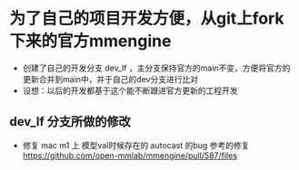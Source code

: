 # 为了自己的项目开发方便，从git上fork下来的官方mmengine

- 创建了自己的开发分支 dev_lf ，主分支保持官方的main不变，方便将官方的更新合并到main中，并于自己的dev分支进行比对
- 设想：以后的开发都基于这个能不断跟进官方更新的工程开发

## dev_lf 分支所做的修改
- 修复 mac m1 上 模型val时候存在的 autocast 的bug
  参考的修复 https://github.com/open-mmlab/mmengine/pull/587/files


